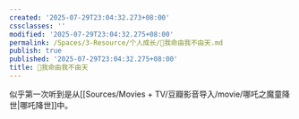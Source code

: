 ```yaml
---
created: '2025-07-29T23:04:32.273+08:00'
cssclasses: ''
modified: '2025-07-29T23:04:32.275+08:00'
permalink: /Spaces/3-Resource/个人成长/🐤我命由我不由天.md
publish: true
published: '2025-07-29T23:04:32.275+08:00'
title: 🐤我命由我不由天
---
```

似乎第一次听到是从[[Sources/Movies + TV/豆瓣影音导入/movie/哪吒之魔童降世\|哪吒降世]]中。